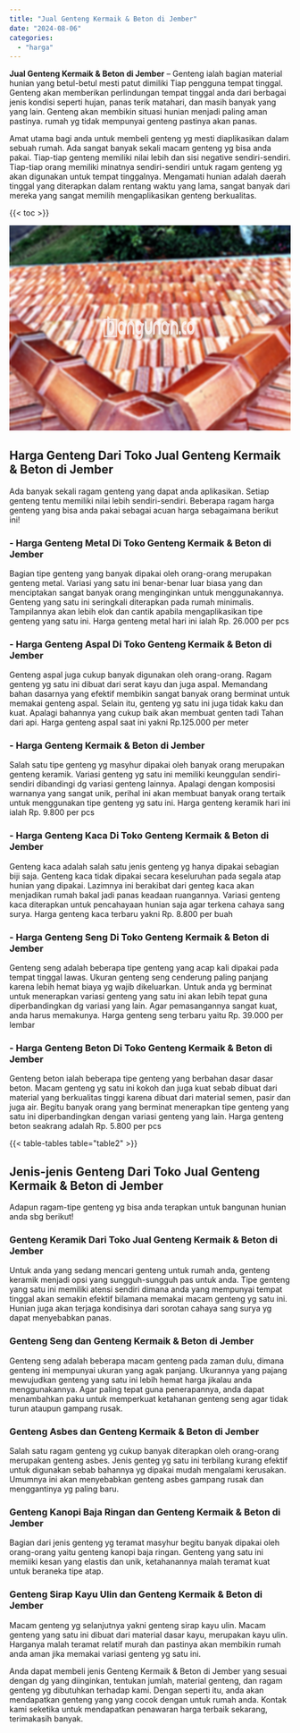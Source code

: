 ```yaml
---
title: "Jual Genteng Kermaik & Beton di Jember"
date: "2024-08-06"
categories: 
  - "harga"
---
```


**Jual Genteng Kermaik & Beton di Jember** – Genteng ialah bagian material hunian yang betul-betul mesti patut dimiliki Tiap pengguna tempat tinggal. Genteng akan memberikan perlindungan tempat tinggal anda dari berbagai jenis kondisi seperti hujan, panas terik matahari, dan masih banyak yang yang lain. Genteng akan membikin situasi hunian menjadi paling aman pastinya. rumah yg tidak mempunyai genteng pastinya akan panas.

Amat utama bagi anda untuk membeli genteng yg mesti diaplikasikan dalam sebuah rumah. Ada sangat banyak sekali macam genteng yg bisa anda pakai. Tiap-tiap genteng memiliki nilai lebih dan sisi negative sendiri-sendiri. Tiap-tiap orang memiliki minatnya sendiri-sendiri untuk ragam genteng yg akan digunakan untuk tempat tinggalnya. Mengamati hunian adalah daerah tinggal yang diterapkan dalam rentang waktu yang lama, sangat banyak dari mereka yang sangat memilih mengaplikasikan genteng berkualitas.

{{< toc >}}

![Jual Genteng Kermaik & Beton di Jember](/images/genteng-minimalis-murah29.png)

## Harga Genteng Dari Toko Jual Genteng Kermaik & Beton di Jember

Ada banyak sekali ragam genteng yang dapat anda aplikasikan. Setiap genteng tentu memiliki nilai lebih sendiri-sendiri. Beberapa ragam harga genteng yang bisa anda pakai sebagai acuan harga sebagaimana berikut ini!

### \- Harga Genteng Metal Di Toko Genteng Kermaik & Beton di Jember

Bagian tipe genteng yang banyak dipakai oleh orang-orang merupakan genteng metal. Variasi yang satu ini benar-benar luar biasa yang dan menciptakan sangat banyak orang menginginkan untuk menggunakannya. Genteng yang satu ini seringkali diterapkan pada rumah minimalis. Tampilannya akan lebih elok dan cantik apabila mengaplikasikan tipe genteng yang satu ini. Harga genteng metal hari ini ialah Rp. 26.000 per pcs

### \- Harga Genteng Aspal Di Toko Genteng Kermaik & Beton di Jember

Genteng aspal juga cukup banyak digunakan oleh orang-orang. Ragam genteng yg satu ini dibuat dari serat kayu dan juga aspal. Memandang bahan dasarnya yang efektif membikin sangat banyak orang berminat untuk memakai genteng aspal. Selain itu, genteng yg satu ini juga tidak kaku dan kuat. Apalagi bahannya yang cukup baik akan membuat genten tadi Tahan dari api. Harga genteng aspal saat ini yakni Rp.125.000 per meter

### \- Harga Genteng Kermaik & Beton di Jember

Salah satu tipe genteng yg masyhur dipakai oleh banyak orang merupakan genteng keramik. Variasi genteng yg satu ini memiliki keunggulan sendiri-sendiri dibandingi dg variasi genteng lainnya. Apalagi dengan komposisi warnanya yang sangat unik, perihal ini akan membuat banyak orang tertaik untuk menggunakan tipe genteng yg satu ini. Harga genteng keramik hari ini ialah Rp. 9.800 per pcs

### \- Harga Genteng Kaca Di Toko Genteng Kermaik & Beton di Jember

Genteng kaca adalah salah satu jenis genteng yg hanya dipakai sebagian biji saja. Genteng kaca tidak dipakai secara keseluruhan pada segala atap hunian yang dipakai. Lazimnya ini berakibat dari genteg kaca akan menjadikan rumah bakal jadi panas keadaan ruangannya. Variasi genteng kaca diterapkan untuk pencahayaan hunian saja agar terkena cahaya sang surya. Harga genteng kaca terbaru yakni Rp. 8.800 per buah

### \- Harga Genteng Seng Di Toko Genteng Kermaik & Beton di Jember

Genteng seng adalah beberapa tipe genteng yang acap kali dipakai pada tempat tinggal lawas. Ukuran genteng seng cenderung paling panjang karena lebih hemat biaya yg wajib dikeluarkan. Untuk anda yg berminat untuk menerapkan variasi genteng yang satu ini akan lebih tepat guna diperbandingkan dg variasi yang lain. Agar pemasangannya sangat kuat, anda harus memakunya. Harga genteng seng terbaru yaitu Rp. 39.000 per lembar

### \- Harga Genteng Beton Di Toko Genteng Kermaik & Beton di Jember

Genteng beton ialah beberapa tipe genteng yang berbahan dasar dasar beton. Macam genteng yg satu ini kokoh dan juga kuat sebab dibuat dari material yang berkualitas tinggi karena dibuat dari material semen, pasir dan juga air. Begitu banyak orang yang berminat menerapkan tipe genteng yang satu ini diperbandingkan dengan variasi genteng yang lain. Harga genteng beton seakrang adalah Rp. 5.800 per pcs

{{< table-tables table="table2" >}}

## Jenis-jenis Genteng Dari Toko Jual Genteng Kermaik & Beton di Jember

Adapun ragam-tipe genteng yg bisa anda terapkan untuk bangunan hunian anda sbg berikut!

### Genteng Keramik Dari Toko Jual Genteng Kermaik & Beton di Jember

Untuk anda yang sedang mencari genteng untuk rumah anda, genteng keramik menjadi opsi yang sungguh-sungguh pas untuk anda. Tipe genteng yang satu ini memiliki atensi sendiri dimana anda yang mempunyai tempat tinggal akan semakin efektif bilamana memakai macam genteng yg satu ini. Hunian juga akan terjaga kondisinya dari sorotan cahaya sang surya yg dapat menyebabkan panas.

### Genteng Seng dan Genteng Kermaik & Beton di Jember

Genteng seng adalah beberapa macam genteng pada zaman dulu, dimana genteng ini mempunyai ukuran yang agak panjang. Ukurannya yang pajang mewujudkan genteng yang satu ini lebih hemat harga jikalau anda menggunakannya. Agar paling tepat guna penerapannya, anda dapat menambahkan paku untuk memperkuat ketahanan genteng seng agar tidak turun ataupun gampang rusak.

### Genteng Asbes dan Genteng Kermaik & Beton di Jember

Salah satu ragam genteng yg cukup banyak diterapkan oleh orang-orang merupakan genteng asbes. Jenis genteg yg satu ini terbilang kurang efektif untuk digunakan sebab bahannya yg dipakai mudah mengalami kerusakan. Umumnya ini akan menyebabkan genteng asbes gampang rusak dan menggantinya yg paling baru.

### Genteng Kanopi Baja Ringan dan Genteng Kermaik & Beton di Jember

Bagian dari jenis genteng yg teramat masyhur begitu banyak dipakai oleh orang-orang yaitu genteng kanopi baja ringan. Genteng yang satu ini memiiki kesan yang elastis dan unik, ketahanannya malah teramat kuat untuk beraneka tipe atap.

### Genteng Sirap Kayu Ulin dan Genteng Kermaik & Beton di Jember

Macam genteng yg selanjutnya yakni genteng sirap kayu ulin. Macam genteng yang satu ini dibuat dari material dasar kayu, merupakan kayu ulin. Harganya malah teramat relatif murah dan pastinya akan membikin rumah anda aman jika memakai variasi genteng yg satu ini.

Anda dapat membeli jenis Genteng Kermaik & Beton di Jember yang sesuai dengan dg yang diinginkan, tentukan jumlah, material genteng, dan ragam genteng yg dibutuhkan terhadap kami. Dengan seperti itu, anda akan mendapatkan genteng yang yang cocok dengan untuk rumah anda. Kontak kami seketika untuk mendapatkan penawaran harga terbaik sekarang, terimakasih banyak.
